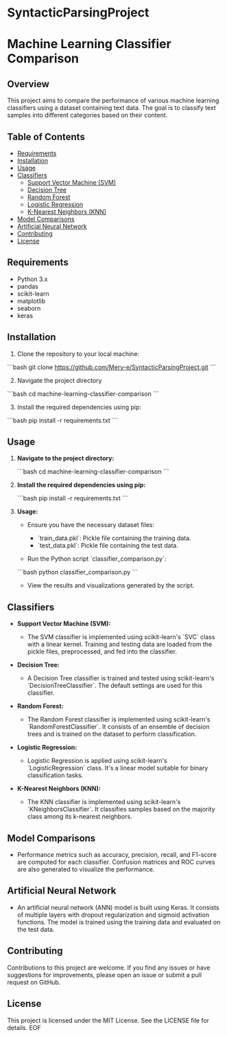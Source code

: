 
# SyntacticParsingProject
# Machine Learning Classifier Comparison

## Overview

This project aims to compare the performance of various machine learning classifiers using a dataset containing text data. The goal is to classify text samples into different categories based on their content. 

## Table of Contents

- [Requirements](#requirements)
- [Installation](#installation)
- [Usage](#usage)
- [Classifiers](#classifiers)
  - [Support Vector Machine (SVM)](#support-vector-machine-svm)
  - [Decision Tree](#decision-tree)
  - [Random Forest](#random-forest)
  - [Logistic Regression](#logistic-regression)
  - [K-Nearest Neighbors (KNN)](#k-nearest-neighbors-knn)
- [Model Comparisons](#model-comparisons)
- [Artificial Neural Network](#artificial-neural-network)
- [Contributing](#contributing)
- [License](#license)

## Requirements

- Python 3.x
- pandas
- scikit-learn
- matplotlib
- seaborn
- keras

## Installation

1. Clone the repository to your local machine:

\`\`\`bash
git clone https://github.com/Mery-e/SyntacticParsingProject.git
\`\`\`

2. Navigate the project directory

\`\`\`bash
cd machine-learning-classifier-comparison
\`\`\`

3. Install the required dependencies using pip:

\`\`\`bash
pip install -r requirements.txt
\`\`\`

## Usage

1. **Navigate to the project directory:**

    \`\`\`bash
    cd machine-learning-classifier-comparison
    \`\`\`

2. **Install the required dependencies using pip:**

    \`\`\`bash
    pip install -r requirements.txt
    \`\`\`

3. **Usage:**

    - Ensure you have the necessary dataset files:
        - \`train_data.pkl\`: Pickle file containing the training data.
        - \`test_data.pkl\`: Pickle file containing the test data.

    - Run the Python script \`classifier_comparison.py\`:

    \`\`\`bash
    python classifier_comparison.py
    \`\`\`

    - View the results and visualizations generated by the script.

## Classifiers

- **Support Vector Machine (SVM):**
    - The SVM classifier is implemented using scikit-learn's \`SVC\` class with a linear kernel. Training and testing data are loaded from the pickle files, preprocessed, and fed into the classifier.

- **Decision Tree:**
    - A Decision Tree classifier is trained and tested using scikit-learn's \`DecisionTreeClassifier\`. The default settings are used for this classifier.

- **Random Forest:**
    - The Random Forest classifier is implemented using scikit-learn's \`RandomForestClassifier\`. It consists of an ensemble of decision trees and is trained on the dataset to perform classification.

- **Logistic Regression:**
    - Logistic Regression is applied using scikit-learn's \`LogisticRegression\` class. It's a linear model suitable for binary classification tasks.

- **K-Nearest Neighbors (KNN):**
    - The KNN classifier is implemented using scikit-learn's \`KNeighborsClassifier\`. It classifies samples based on the majority class among its k-nearest neighbors.

## Model Comparisons

- Performance metrics such as accuracy, precision, recall, and F1-score are computed for each classifier. Confusion matrices and ROC curves are also generated to visualize the performance.

## Artificial Neural Network

- An artificial neural network (ANN) model is built using Keras. It consists of multiple layers with dropout regularization and sigmoid activation functions. The model is trained using the training data and evaluated on the test data.

## Contributing

Contributions to this project are welcome. If you find any issues or have suggestions for improvements, please open an issue or submit a pull request on GitHub.

## License

This project is licensed under the MIT License. See the LICENSE file for details.
EOF
